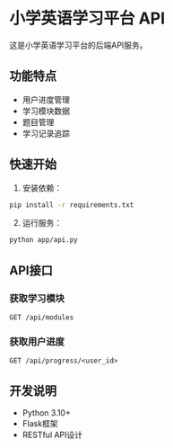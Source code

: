 # 小学英语学习平台 API

这是小学英语学习平台的后端API服务。

## 功能特点

- 用户进度管理
- 学习模块数据
- 题目管理
- 学习记录追踪

## 快速开始

1. 安装依赖：
```bash
pip install -r requirements.txt
```

2. 运行服务：
```bash
python app/api.py
```

## API接口

### 获取学习模块
```
GET /api/modules
```

### 获取用户进度
```
GET /api/progress/<user_id>
```

## 开发说明

- Python 3.10+
- Flask框架
- RESTful API设计
